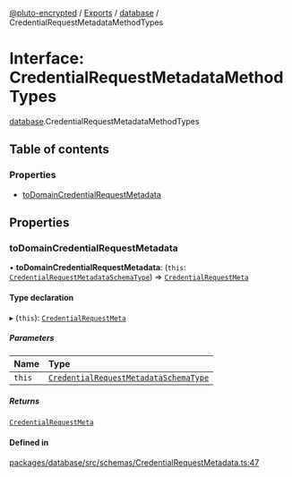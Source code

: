 [@pluto-encrypted](../README.md) / [Exports](../modules.md) / [database](../modules/database.md) / CredentialRequestMetadataMethodTypes

# Interface: CredentialRequestMetadataMethodTypes

[database](../modules/database.md).CredentialRequestMetadataMethodTypes

## Table of contents

### Properties

- [toDomainCredentialRequestMetadata](database.CredentialRequestMetadataMethodTypes.md#todomaincredentialrequestmetadata)

## Properties

### toDomainCredentialRequestMetadata

• **toDomainCredentialRequestMetadata**: (`this`: [`CredentialRequestMetadataSchemaType`](database.CredentialRequestMetadataSchemaType.md)) => [`CredentialRequestMeta`](database.WALLET_SDK_DOMAIN.Anoncreds.CredentialRequestMeta.md)

#### Type declaration

▸ (`this`): [`CredentialRequestMeta`](database.WALLET_SDK_DOMAIN.Anoncreds.CredentialRequestMeta.md)

##### Parameters

| Name | Type |
| :------ | :------ |
| `this` | [`CredentialRequestMetadataSchemaType`](database.CredentialRequestMetadataSchemaType.md) |

##### Returns

[`CredentialRequestMeta`](database.WALLET_SDK_DOMAIN.Anoncreds.CredentialRequestMeta.md)

#### Defined in

[packages/database/src/schemas/CredentialRequestMetadata.ts:47](https://github.com/atala-community-projects/pluto-encrypted/blob/6657898/packages/database/src/schemas/CredentialRequestMetadata.ts#L47)
